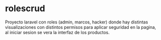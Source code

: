 # rolescrud

Proyecto laravel con roles (admin, marcos, hacker) donde hay distintas visualizaciones con distintos permisos para aplicar seguridad en la pagina, al iniciar sesion se vera la interfaz de los productos.
